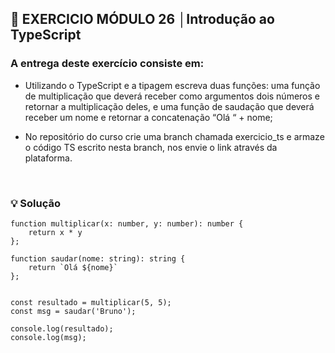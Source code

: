 ## 📌 EXERCICIO MÓDULO 26 │Introdução ao TypeScript
### A entrega deste exercício consiste em:
- Utilizando o TypeScript e a tipagem escreva duas funções: uma função de multiplicação que
deverá receber como argumentos dois números e retornar a multiplicação deles, e uma função de saudação que deverá receber um nome e retornar a concatenação “Olá “ + nome;

- No repositório do curso crie uma branch chamada exercicio_ts e armaze o código TS escrito nesta branch, nos envie o link através da plataforma.

<br>

### 💡 Solução

```
function multiplicar(x: number, y: number): number {
    return x * y
};

function saudar(nome: string): string {
    return `Olá ${nome}`
};


const resultado = multiplicar(5, 5);
const msg = saudar('Bruno');

console.log(resultado);
console.log(msg);
```